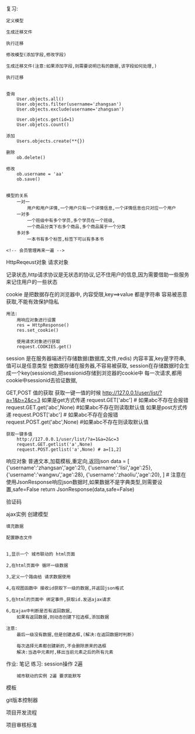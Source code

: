 复习:

    定义模型

    生成迁移文件

    执行迁移

    修改模型(添加字段,修改字段)

    生成迁移文件(注意:如果添加字段,则需要说明已有的数据,该字段如何处理,)

    执行迁移


    查询
        User.objects.all()
        User.objects.filter(username='zhangsan')
        User.objects.exclude(username='zhangsan')

        User.objetcs.get(id=1)
        User.objetcs.count()

    添加
        Users.objects.create(**{})

    删除
        ob.delete()

    修改
        ob.username = 'aa'
        ob.save()


    模型的关系
        一对一
            用户和用户详情,一个用户只有一个详情信息,一个详情信息也只对应一个用户
        一对多
            一个班级中有多个学员,多个学员在一个班级,
            一个商品分类下右多个商品,多个商品属于一个分类            
        多对多
            一本书有多个标签,标签下可以有多本书

    <!-- 会员管理再来一遍 -->



HttpReqeust对象
    请求对象



记录状态,http请求协议是无状态的协议,记不住用户的信息,因为需要借助一些服务来记住用户的一些状态

cookie
    是把数据存在的浏览器中,
    内容受限,key==>value 都是字符串
    容易被恶意获取,不能有效保护隐私

    用法:
        用响应对象进行设置
        res = HttpResponse()
        res.set_cookie()

        使用请求对象进行获取
        request.COOKIES.get()

session
    是在服务器端进行存储数据(数据库,文件,redis)
    内容丰富,key是字符串,值可以是任意类型
    他数据存储在服务器,不容易被获取,
    session在存储数据时会生成一个key(sessionid),把sessionid存储到浏览器的cookie中
    每一次请求,都用cookie中sessionid去验证数据,


GET,POST 值的获取
    获取一键一值的时候
        http://127.0.0.1/user/list/?a=1&b=2&c=3
        如果是get方式传递
            request.GET['abc'] # 如果abc不存在会报错
            request.GET.get('abc',None) #如果abc不存在则读取默认值
        如果是post方式传递
            request.POST['abc'] # 如果abc不存在会报错
            request.POST.get('abc',None) #如果abc不存在则读取默认值

    获取一键多值
        http://127.0.0.1/user/list/?a=1&a=2&c=3
        request.GET.getlist('a',None)
        request.POST.getlist('a',None) # a=[1,2]



响应对象
    普通文本,加载模板,重定向,返回json
    data = [
        {'username':'zhangsan','age':21},
        {'username':'lisi','age':25},
        {'username':'wangwu','age':28},
        {'username':'zhaoliu','age':20},
    ]
    # 注意在使用JsonResponse响应json数据时,如果数据不是字典类型,则需要设置,safe=False
    return JsonResponse(data,safe=False)


验证码



ajax实例
	创建模型

	填充数据

	配置静态文件


	1,显示一个 城市联动的 html页面

	2,在html页面中 循环一级数据

	3,定义一个路由给 请求数据使用

	4,在视图函数中 接收id获取下一级的数据,并返回json格式

	5,在html的页面中 绑定事件,获取id.发送ajax请求

	6,在ajax中判断是否有返回数据,
		如果有返回数据,则动态创建下拉选框,添加数据

	注意:
		最后一级没有数据,但是创建选框,(解决:在返回数据时判断)

		每次选择元素都创建新的,不会删除原来的选框
		解决:当选中元素时,移出当前元素之后的所有元素

作业:
	笔记
	练习:
		session操作 2遍

		城市联动的实例 2遍 要求能默写




模板


git版本控制器


项目开发流程


项目审核标准



